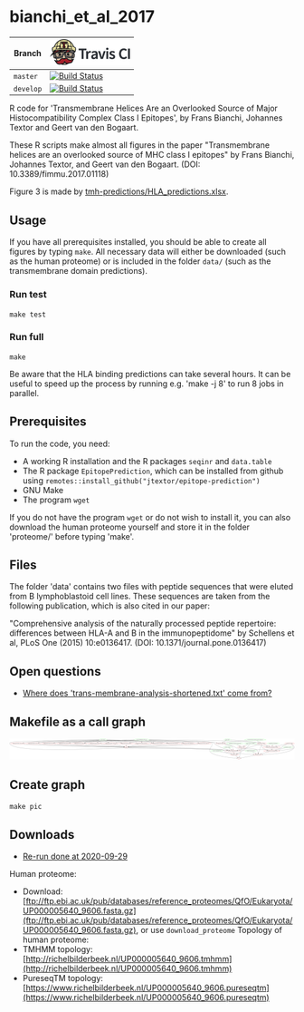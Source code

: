 # bianchi_et_al_2017

Branch   |[![Travis CI logo](pics/TravisCI.png)](https://travis-ci.org)
---------|----------------------------------------------------------------------------------------------------------------------------------------------------------
`master` |[![Build Status](https://travis-ci.org/richelbilderbeek/bianchi_et_al_2017.svg?branch=master)](https://travis-ci.org/richelbilderbeek/bianchi_et_al_2017)
`develop`|[![Build Status](https://travis-ci.org/richelbilderbeek/bianchi_et_al_2017.svg?branch=develop)](https://travis-ci.org/richelbilderbeek/bianchi_et_al_2017)

R code for 'Transmembrane Helices Are an Overlooked Source of Major Histocompatibility Complex Class I Epitopes', by Frans Bianchi, Johannes Textor and Geert van den Bogaart.

These R scripts make almost all figures in the paper 
"Transmembrane helices are an overlooked source of MHC class I epitopes"
by Frans Bianchi, Johannes Textor, and Geert van den Bogaart.
(DOI: 10.3389/fimmu.2017.01118)

Figure 3 is made by [tmh-predictions/HLA_predictions.xlsx](tmh-predictions/HLA_predictions.xlsx).

## Usage

If you have all prerequisites installed, 
you should be able to create all figures by typing `make`. 
All necessary data will either be downloaded (such
as the human proteome) or is included in the folder `data/` (such as the
transmembrane domain predictions).

### Run test

```
make test
```

### Run full

```
make
```

Be aware that the HLA binding predictions can take several hours. It can
be useful to speed up the process by running e.g. 'make -j 8' to run 8 
jobs in parallel. 

## Prerequisites

To run the code, you need:

 * A working R installation and the R packages `seqinr` and `data.table`
 * The R package `EpitopePrediction`, which can be installed from github
   using `remotes::install_github("jtextor/epitope-prediction")`
 * GNU Make
 * The program `wget`

If you do not have the program `wget` or do not wish to install it, you 
can also download the human proteome yourself and store it in the folder
'proteome/' before typing 'make'. 

## Files

The folder 'data' contains two files with peptide sequences that were 
eluted from B lymphoblastoid cell lines. These sequences are taken from
the following publication, which is also cited in our paper:

"Comprehensive analysis of the naturally processed peptide repertoire:
 differences between HLA-A and B in the immunopeptidome" 
by Schellens et al, PLoS One (2015) 10:e0136417. 
(DOI: 10.1371/journal.pone.0136417)

## Open questions

 * [Where does 'trans-membrane-analysis-shortened.txt' come from?](https://github.com/richelbilderbeek/bianchi_et_al_2017/issues/4)

## Makefile as a call graph

![](pics/makefile.png)

## Create graph

```
make pic
```

## Downloads

 * [Re-run done at 2020-09-29](http://richelbilderbeek.nl/bianchi_et_al_2017_20200929.zip)

Human proteome: 
 * Download: [ftp://ftp.ebi.ac.uk/pub/databases/reference_proteomes/QfO/Eukaryota/UP000005640_9606.fasta.gz](ftp://ftp.ebi.ac.uk/pub/databases/reference_proteomes/QfO/Eukaryota/UP000005640_9606.fasta.gz), or use `download_proteome` 
Topology of human proteome: 
 * TMHMM topology: [http://richelbilderbeek.nl/UP000005640_9606.tmhmm](http://richelbilderbeek.nl/UP000005640_9606.tmhmm)
 * PureseqTM topology: [https://www.richelbilderbeek.nl/UP000005640_9606.pureseqtm](https://www.richelbilderbeek.nl/UP000005640_9606.pureseqtm)


